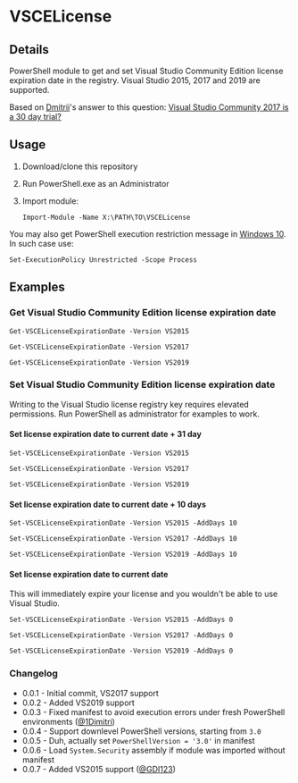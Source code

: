 # VSCELicense

## Details

PowerShell module to get and set Visual Studio Community Edition license expiration date in the registry. Visual Studio 2015, 2017 and 2019 are supported.

Based on [Dmitrii](https://stackoverflow.com/users/10046552/dmitrii)'s answer to this question: [Visual Studio Community 2017 is a 30 day trial?](https://stackoverflow.com/questions/43390466/visual-studio-community-2017-is-a-30-day-trial/51570570#51570570)

## Usage

1. Download/clone this repository
2. Run PowerShell.exe as an Administrator
3. Import module:

   ```pwsh
   Import-Module -Name X:\PATH\TO\VSCELicense
   ```

You may also get PowerShell execution restriction message in [Windows 10](https://winaero.com/blog/change-powershell-execution-policy-windows-10/). In such case use:

   ```pwsh
   Set-ExecutionPolicy Unrestricted -Scope Process
   ```

## Examples

### Get Visual Studio Community Edition license expiration date

```pwsh
Get-VSCELicenseExpirationDate -Version VS2015
```

```pwsh
Get-VSCELicenseExpirationDate -Version VS2017
```

```pwsh
Get-VSCELicenseExpirationDate -Version VS2019
```

### Set Visual Studio Community Edition license expiration date

Writing to the Visual Studio license registry key requires elevated permissions. Run PowerShell as administrator for examples to work.

#### Set license expiration date to current date + 31 day

```pwsh
Set-VSCELicenseExpirationDate -Version VS2015
```

```pwsh
Set-VSCELicenseExpirationDate -Version VS2017
```

```pwsh
Set-VSCELicenseExpirationDate -Version VS2019
```

#### Set license expiration date to current date + 10 days

```pwsh
Set-VSCELicenseExpirationDate -Version VS2015 -AddDays 10
```

```pwsh
Set-VSCELicenseExpirationDate -Version VS2017 -AddDays 10
```

```pwsh
Set-VSCELicenseExpirationDate -Version VS2019 -AddDays 10
```

#### Set license expiration date to current date

This will immediately expire your license and you wouldn't be able to use Visual Studio.

```pwsh
Set-VSCELicenseExpirationDate -Version VS2015 -AddDays 0
```

```pwsh
Set-VSCELicenseExpirationDate -Version VS2017 -AddDays 0
```

```pwsh
Set-VSCELicenseExpirationDate -Version VS2019 -AddDays 0
```

### Changelog

- 0.0.1 - Initial commit, VS2017 support
- 0.0.2 - Added VS2019 support
- 0.0.3 - Fixed manifest to avoid execution errors under fresh PowerShell environments ([@1Dimitri](https://github.com/1Dimitri))
- 0.0.4 - Support downlevel PowerShell versions, starting from `3.0`
- 0.0.5 - Duh, actually set `PowerShellVersion = '3.0'` in manifest
- 0.0.6 - Load `System.Security` assembly if module was imported without manifest
- 0.0.7 - Added VS2015 support ([@GDI123](https://github.com/GDI123))
